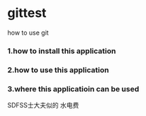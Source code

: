 # gittest
how to use git
### 1.how to install this application
### 2.how to use this application
### 3.where this applicatioin can be used
SDFSS士大夫似的 水电费
